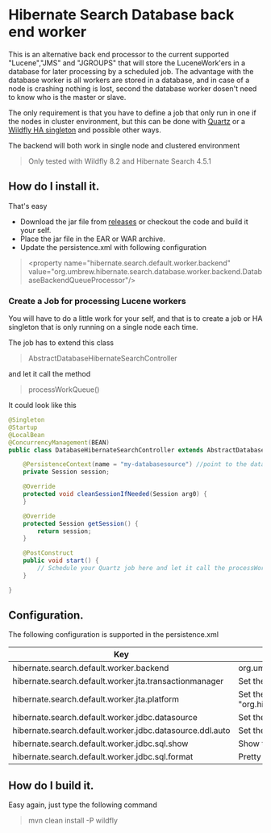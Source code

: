 # Hibernate Search Database back end worker

This is an alternative back end processor to the current supported "Lucene","JMS" and "JGROUPS" that will store the LuceneWork'ers in a database for later processing by a scheduled job. 
The advantage with the database worker is all workers are stored in a database, and in case of a node is crashing nothing is lost, second the database worker dosen't need to know who is the master or slave.

The only requirement is that you have to define a job that only run in one if the nodes in cluster environment, but this can be done with [Quartz](http://quartz-scheduler.org/) or a [Wildfly HA singleton](https://github.com/wildfly/quickstart/tree/master/cluster-ha-singleton) and possible other ways.

The backend will both work in single node and clustered environment

> Only tested with Wildfly 8.2 and Hibernate Search 4.5.1

## How do I install it.

That's easy 

* Download the jar file from [releases](https://github.com/umbrew/org.umbrew.hibernate.database.worker.backend/releases) or checkout
the code and build it your self.
* Place the jar file in the EAR or WAR archive.
* Update the persistence.xml with following configuration

> &#60;property name="hibernate.search.default.worker.backend" value="org.umbrew.hibernate.search.database.worker.backend.DatabaseBackendQueueProcessor"/&#62;

### Create a Job for processing Lucene workers
You will have to do a little work for your self, and that is to create a job or HA singleton that is only running on a single node each time. 

The job has to extend this class

>AbstractDatabaseHibernateSearchController

and let it call the method

>processWorkQueue()

It could look like this

```java
@Singleton
@Startup
@LocalBean
@ConcurrencyManagement(BEAN)
public class DatabaseHibernateSearchController extends AbstractDatabaseHibernateSearchController {

    @PersistenceContext(name = "my-databasesource") //point to the database where the LuceneWork is stored
    private Session session;

    @Override
    protected void cleanSessionIfNeeded(Session arg0) {
    }

    @Override
    protected Session getSession() {
        return session;
    }

    @PostConstruct
    public void start() {
        // Schedule your Quartz job here and let it call the processWorkQueue() method
    }

}
``` 

## Configuration.
The following configuration is supported in the persistence.xml

| Key  | Value   |
|---|---|
|hibernate.search.default.worker.backend   |org.umbrew.hibernate.search.database.worker.backend.DatabaseBackendQueueProcessor|
|hibernate.search.default.worker.jta.transactionmanager   | Set the prefer transaction manager. Default ":java:/TransactionManager"  |
|hibernate.search.default.worker.jta.platform   | Set the supported JTA platform. Default "org.hibernate.service.jta.platform.internal.JBossAppServerJtaPlatform"   |
|hibernate.search.default.worker.jdbc.datasource   | Set the datasource the worker should connect to |
|hibernate.search.default.worker.jdbc.datasource.ddl.auto   | Set the schema creation mode. Default "create" (Follow hibernate semantic) |
|hibernate.search.default.worker.jdbc.sql.show   | Show the SQL is executed. Default "false"  |
|hibernate.search.default.worker.jdbc.sql.format   | Pretty format the SQL log. Default "false"  |


## How do I build it.

Easy again, just type the following command

> mvn clean install -P wildfly